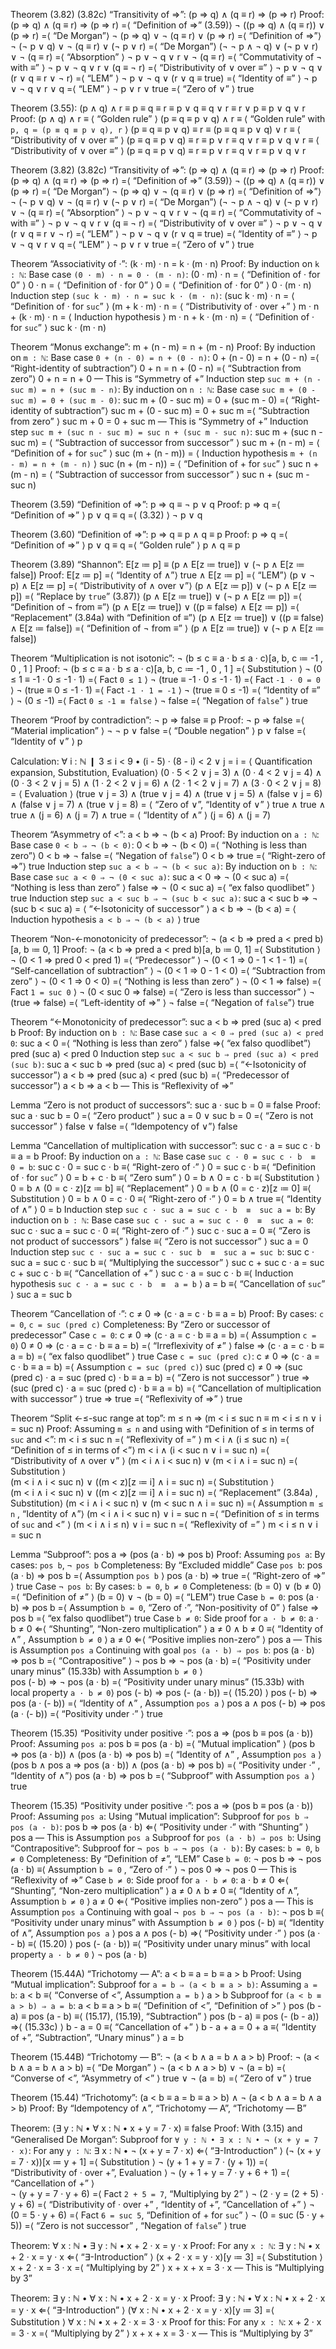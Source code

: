 Theorem (3.82) (3.82c) “Transitivity of ⇒”: (p ⇒ q) ∧ (q ≡ r) ⇒ (p ⇒ r)
Proof:
    (p ⇒ q) ∧ (q ≡ r) ⇒ (p ⇒ r)
  =⟨ “Definition of ⇒” (3.59)⟩
    ¬ ((p ⇒ q) ∧ (q ≡ r)) ∨ (p ⇒ r)
  =⟨ “De Morgan”⟩
    ¬ (p ⇒ q) ∨ ¬ (q ≡ r) ∨ (p ⇒ r)
  =⟨ “Definition of ⇒”⟩
    ¬ (¬ p ∨ q) ∨ ¬ (q ≡ r) ∨ (¬ p ∨ r)
  =⟨ “De Morgan”⟩
    (¬ ¬ p ∧ ¬ q) ∨ (¬ p ∨ r) ∨ ¬ (q ≡ r) 
  =⟨ “Absorption” ⟩
    ¬ p ∨ ¬ q ∨ r ∨ ¬ (q ≡ r) 
  =⟨ “Commutativity of ¬ with ≡” ⟩
    ¬ p ∨ ¬ q ∨ r ∨ (q ≡ ¬ r)
  =⟨ “Distributivity of ∨ over ≡” ⟩
    ¬ p ∨ ¬ q ∨ (r ∨ q ≡ r ∨ ¬ r)
  =⟨ “LEM” ⟩
    ¬ p ∨ ¬ q ∨ (r ∨ q ≡ true)
  =⟨ “Identity of ≡” ⟩
    ¬ p ∨ ¬ q ∨ r ∨ q 
  =⟨ “LEM” ⟩
    ¬ p ∨ r ∨ true
  =⟨ “Zero of ∨” ⟩
    true  


Theorem (3.55): (p ∧ q) ∧ r ≡ p ≡ q ≡ r ≡ p ∨ q ≡ q ∨ r ≡ r ∨ p ≡ p ∨ q ∨ r
Proof:
    (p ∧ q) ∧ r
  ≡ ⟨ “Golden rule” ⟩ 
    (p ≡ q ≡ p ∨ q) ∧ r
  ≡ ⟨ “Golden rule” with `p, q ≔ (p ≡ q ≡ p ∨ q), r` ⟩ 
    (p ≡ q ≡ p ∨ q) ≡ r ≡ (p ≡ q ≡ p ∨ q) ∨ r
  ≡ ⟨ “Distributivity of ∨ over ≡” ⟩ 
    (p ≡ q ≡ p ∨ q) ≡ r ≡ p ∨ r ≡ q ∨ r ≡ p ∨ q ∨ r 
  ≡ ⟨ “Distributivity of ∨ over ≡” ⟩ 
    (p ≡ q ≡ p ∨ q) ≡ r ≡ p ∨ r ≡ q ∨ r ≡ p ∨ q ∨ r 




Theorem (3.82) (3.82c) “Transitivity of ⇒”: (p ⇒ q) ∧ (q ≡ r) ⇒ (p ⇒ r)
Proof:
    (p ⇒ q) ∧ (q ≡ r) ⇒ (p ⇒ r)
  =⟨ “Definition of ⇒” (3.59)⟩
    ¬ ((p ⇒ q) ∧ (q ≡ r)) ∨ (p ⇒ r)
  =⟨ “De Morgan”⟩
    ¬ (p ⇒ q) ∨ ¬ (q ≡ r) ∨ (p ⇒ r)
  =⟨ “Definition of ⇒”⟩
    ¬ (¬ p ∨ q) ∨ ¬ (q ≡ r) ∨ (¬ p ∨ r)
  =⟨ “De Morgan”⟩
    (¬ ¬ p ∧ ¬ q) ∨ (¬ p ∨ r) ∨ ¬ (q ≡ r) 
  =⟨ “Absorption” ⟩
    ¬ p ∨ ¬ q ∨ r ∨ ¬ (q ≡ r) 
  =⟨ “Commutativity of ¬ with ≡” ⟩
    ¬ p ∨ ¬ q ∨ r ∨ (q ≡ ¬ r)
  =⟨ “Distributivity of ∨ over ≡” ⟩
    ¬ p ∨ ¬ q ∨ (r ∨ q ≡ r ∨ ¬ r)
  =⟨ “LEM” ⟩
    ¬ p ∨ ¬ q ∨ (r ∨ q ≡ true)
  =⟨ “Identity of ≡” ⟩
    ¬ p ∨ ¬ q ∨ r ∨ q 
  =⟨ “LEM” ⟩
    ¬ p ∨ r ∨ true
  =⟨ “Zero of ∨” ⟩
    true  



Theorem “Associativity of ·”: (k · m) · n = k · (m · n)
Proof:
  By induction on `k : ℕ`:
    Base case `(0 · m) · n = 0 · (m · n)`:
        (0 · m) · n
      = ⟨ “Definition of · for 0” ⟩
        0 · n 
      = ⟨ “Definition of · for 0” ⟩
        0 
      = ⟨ “Definition of · for 0” ⟩
        0 · (m · n)
    Induction step `(suc k · m) · n = suc k · (m · n)`:
        (suc k · m) · n
      = ⟨ “Definition of · for `suc`” ⟩
        (m + k · m) · n
      = ⟨ “Distributivity of · over +” ⟩
        m · n + (k · m) · n
      = ⟨ Induction hypothesis ⟩
        m · n + k · (m · n)
      = ⟨ “Definition of · for `suc`” ⟩
        suc k · (m · n)


Theorem “Monus exchange”: m + (n - m) = n + (m - n)
Proof:
  By induction on `m : ℕ`:
    Base case `0 + (n - 0) = n + (0 - n)`:
        0 + (n - 0) = n + (0 - n)
      =⟨ “Right-identity of subtraction”⟩
        0 + n = n + (0 - n)
      =⟨ “Subtraction from zero”⟩
        0 + n = n + 0 — This is “Symmetry of +”
    Induction step `suc m + (n - suc m) = n + (suc m - n)`:
      By induction on `n : ℕ`:
        Base case `suc m + (0 - suc m) = 0 + (suc m - 0)`:
            suc m + (0 - suc m) = 0 + (suc m - 0)
          =⟨ “Right-identity of subtraction”⟩ 
            suc m + (0 - suc m) = 0 + suc m 
          =⟨ “Subtraction from zero” ⟩ 
            suc m + 0 = 0 + suc m — This is “Symmetry of +”
        Induction step `suc m + (suc n - suc m) = suc n + (suc m - suc n)`:
            suc m + (suc n - suc m)
          = ⟨ “Subtraction of successor from successor” ⟩ 
            suc m + (n - m)
          = ⟨ “Definition of + for `suc`”  ⟩ 
            suc (m + (n - m))
          = ⟨ Induction hypothesis `m + (n - m) = n + (m - n)` ⟩ 
            suc (n + (m - n))
          = ⟨ “Definition of + for `suc`” ⟩ 
            suc n + (m - n)
          = ⟨ “Subtraction of successor from successor” ⟩ 
            suc n + (suc m - suc n)


Theorem (3.59) “Definition of ⇒”: p ⇒ q ≡ ¬ p ∨ q
Proof:
    p ⇒ q
  =⟨ “Definition of ⇒” ⟩
    p ∨ q ≡ q
  =⟨ (3.32) ⟩
    ¬ p ∨ q


Theorem (3.60) “Definition of ⇒”: p ⇒ q ≡ p ∧ q ≡ p
Proof:
    p ⇒ q
  =⟨ “Definition of ⇒” ⟩
    p ∨ q ≡ q
  =⟨ “Golden rule” ⟩
    p ∧ q ≡ p



Theorem (3.89) “Shannon”: E[z ≔ p] ≡ (p ∧ E[z ≔ true]) ∨ (¬ p ∧ E[z ≔ false])
Proof:
    E[z ≔ p]
  =⟨ “Identity of ∧”⟩
    true ∧ E[z ≔ p] 
  =⟨ “LEM”⟩
    (p ∨ ¬ p) ∧ E[z ≔ p] 
  =⟨ “Distributivity of ∧ over ∨”⟩
    (p ∧ E[z ≔ p]) ∨ (¬ p ∧ E[z ≔ p])
  =⟨ “Replace by `true`” (3.87)⟩
    (p ∧ E[z ≔ true]) ∨ (¬ p ∧ E[z ≔ p])
  =⟨ “Definition of ¬ from ≡”⟩
    (p ∧ E[z ≔ true]) ∨ ((p ≡ false) ∧ E[z ≔ p])
  =⟨ “Replacement” (3.84a) with “Definition of ≡”⟩
    (p ∧ E[z ≔ true]) ∨ ((p ≡ false) ∧ E[z ≔ false])
  =⟨ “Definition of ¬ from ≡” ⟩
    (p ∧ E[z ≔ true]) ∨ (¬ p ∧ E[z ≔ false])





Theorem “Multiplication is not isotonic”:
    ¬ (b ≤ c  ≡  a · b ≤ a · c)[a, b, c ≔ -1 , 0 , 1 ]
Proof:
    ¬ (b ≤ c  ≡  a · b ≤ a · c)[a, b, c ≔ -1 , 0 , 1 ]
  =⟨ Substitution ⟩
    ¬ (0 ≤ 1  ≡ -1 · 0 ≤ -1 · 1)
  =⟨ Fact `0 ≤ 1` ⟩
    ¬ (true  ≡ -1 · 0 ≤ -1 · 1)
  =⟨ Fact `-1 · 0 = 0` ⟩
    ¬ (true  ≡ 0 ≤ -1 · 1)
  =⟨ Fact `-1 · 1 = -1` ⟩
    ¬ (true  ≡ 0 ≤ -1)
  =⟨ “Identity of ≡” ⟩
    ¬ (0 ≤ -1)
  =⟨ Fact `0 ≤ -1 ≡ false` ⟩
    ¬ false
  =⟨ “Negation of `false`” ⟩ 
    true


Theorem “Proof by contradiction”:  ¬ p ⇒ false  ≡  p
Proof:
    ¬ p ⇒ false
  =⟨ “Material implication” ⟩
    ¬ ¬ p ∨ false
  =⟨ “Double negation” ⟩
    p ∨ false
  =⟨ “Identity of ∨” ⟩
    p 



Calculation:
    ∀ i : ℕ ❙ 3 ≤ i < 9
            • (i - 5) · (8 - i) < 2 ∨ j = i
  = ⟨ Quantification expansion, Substitution, Evaluation⟩
       (0 · 5 < 2 ∨ j = 3) ∧ (0 · 4 < 2 ∨ j = 4)
     ∧ (0 · 3 < 2 ∨ j = 5) ∧ (1 · 2 < 2 ∨ j = 6)
     ∧ (2 · 1 < 2 ∨ j = 7) ∧ (3 · 0 < 2 ∨ j = 8)
  = ⟨ Evaluation ⟩
       (true ∨ j = 3) ∧ (true ∨ j = 4)
     ∧ (true ∨ j = 5) ∧ (false ∨ j = 6)
     ∧ (false ∨ j = 7) ∧ (true ∨ j = 8)
  = ⟨ “Zero of ∨”, “Identity of ∨” ⟩
       true ∧ true
     ∧ true ∧ (j = 6)
     ∧ (j = 7) ∧ true
  = ⟨ “Identity of ∧” ⟩
       (j = 6) ∧ (j = 7)




Theorem “Asymmetry of <”: a < b ⇒ ¬ (b < a)
Proof:
    By induction on `a : ℕ`:
      Base case `0 < b ⇒ ¬ (b < 0)`:
          0 < b ⇒ ¬ (b < 0)
        =⟨ “Nothing is less than zero”⟩
          0 < b ⇒ ¬ false
        =⟨ “Negation of `false`”⟩
          0 < b ⇒ true
        =⟨ “Right-zero of ⇒”⟩
          true
      Induction step `suc a < b ⇒ ¬ (b < suc a)`:
        By induction on `b : ℕ`:
          Base case `suc a < 0 ⇒ ¬ (0 < suc a)`:
              suc a < 0 ⇒ ¬ (0 < suc a)
            =⟨ “Nothing is less than zero” ⟩
              false ⇒ ¬ (0 < suc a)
            =⟨ “ex falso quodlibet” ⟩
              true
          Induction step `suc a < suc b ⇒ ¬ (suc b < suc a)`:
              suc a < suc b ⇒ ¬ (suc b < suc a)
            = ⟨ “<-Isotonicity of successor” ⟩
              a < b ⇒ ¬ (b < a)
            = ⟨ Induction hypothesis `a < b ⇒ ¬ (b < a)` ⟩
              true


Theorem “Non-<-monotonicity of predecessor”:
    ¬ (a < b ⇒ pred a < pred b)[a, b ≔ 0, 1]
Proof:
    ¬ (a < b ⇒ pred a < pred b)[a, b ≔ 0, 1]
  =⟨ Substitution ⟩
    ¬ (0 < 1 ⇒ pred 0 < pred 1)
  =⟨ “Predecessor” ⟩
    ¬ (0 < 1 ⇒ 0 - 1 < 1 - 1)
  =⟨ “Self-cancellation of subtraction” ⟩
    ¬ (0 < 1 ⇒ 0 - 1 < 0)
  =⟨ “Subtraction from zero” ⟩
    ¬ (0 < 1 ⇒ 0 < 0)
  =⟨ “Nothing is less than zero”  ⟩
    ¬ (0 < 1 ⇒ false)
  =⟨ Fact `1 = suc 0`  ⟩
    ¬ (0 < suc 0 ⇒ false)
  =⟨ “Zero is less than successor”  ⟩
    ¬ (true ⇒ false)
  =⟨ “Left-identity of ⇒” ⟩
    ¬ false
  =⟨ “Negation of `false`”⟩ 
    true

Theorem “<-Monotonicity of predecessor”:
    suc a < b ⇒ pred (suc a) < pred b
Proof:
  By induction on `b : ℕ`:
    Base case `suc a < 0 ⇒ pred (suc a) < pred 0`:
        suc a < 0
      =⟨ “Nothing is less than zero” ⟩
        false
      ⇒⟨ “ex falso quodlibet”⟩
        pred (suc a) < pred 0 
    Induction step `suc a < suc b ⇒ pred (suc a) < pred (suc b)`:
        suc a < suc b ⇒ pred (suc a) < pred (suc b)
      =⟨ “<-Isotonicity of successor”⟩
        a < b ⇒ pred (suc a) < pred (suc b)
      =⟨ “Predecessor of successor”⟩
        a < b ⇒ a < b — This is “Reflexivity of ⇒”


Lemma “Zero is not product of successors”:
    suc a · suc b = 0  ≡  false
Proof:
    suc a · suc b = 0
  =⟨ “Zero product” ⟩
    suc a = 0 ∨ suc b = 0
  =⟨ “Zero is not successor” ⟩
    false ∨ false
  =⟨ “Idempotency of ∨”⟩
    false 
 
Lemma “Cancellation of multiplication with successor”:
    suc c · a = suc c · b  ≡  a = b
Proof:
  By induction on `a : ℕ`:
    Base case `suc c · 0 = suc c · b  ≡  0 = b`:
        suc c · 0 = suc c · b
      ≡⟨ “Right-zero of ·” ⟩
        0 = suc c · b
      ≡⟨ “Definition of · for `suc`” ⟩
        0 = b + c · b
      ≡⟨ “Zero sum” ⟩
        0 = b ∧ 0 = c · b
      ≡⟨ Substitution ⟩
        0 = b ∧ (0 = c · z)[z ≔ b]
      ≡⟨ “Replacement” ⟩
        0 = b ∧ (0 = c · z)[z ≔ 0]
      ≡⟨ Substitution ⟩
        0 = b ∧ 0 = c · 0
      ≡⟨ “Right-zero of ·” ⟩
        0 = b ∧ true
      ≡⟨ “Identity of ∧” ⟩
        0 = b
    Induction step `suc c · suc a = suc c · b  ≡  suc a = b`:
      By induction on `b : ℕ`:
        Base case `suc c · suc a = suc c · 0  ≡  suc a = 0`:
            suc c · suc a = suc c · 0
          ≡⟨ “Right-zero of ·” ⟩
            suc c · suc a = 0
          ≡⟨ “Zero is not product of successors” ⟩
            false
          ≡⟨ “Zero is not successor” ⟩
            suc a = 0
        Induction step `suc c · suc a = suc c · suc b  ≡  suc a = suc b`:
            suc c · suc a = suc c · suc b
          ≡⟨ “Multiplying the successor” ⟩
            suc c + suc c · a = suc c + suc c · b
          ≡⟨ “Cancellation of +” ⟩
            suc c · a = suc c · b
          ≡⟨ Induction hypothesis `suc c · a = suc c · b  ≡  a = b` ⟩
            a = b
          ≡⟨ “Cancellation of `suc`” ⟩
            suc a = suc b
      
Theorem “Cancellation of ·”:
    c ≠ 0 ⇒ (c · a = c · b  ≡  a = b)
Proof:
  By cases: `c = 0`, `c = suc (pred c)`
    Completeness: By “Zero or successor of predecessor”
    Case `c = 0`:
        c ≠ 0 ⇒ (c · a = c · b  ≡  a = b)
      =⟨ Assumption `c = 0`⟩
        0 ≠ 0 ⇒ (c · a = c · b  ≡  a = b)
      =⟨ “Irreflexivity of ≠” ⟩
        false ⇒ (c · a = c · b  ≡  a = b)
      =⟨ “ex falso quodlibet” ⟩
        true
    Case `c = suc (pred c)`:
         c ≠ 0 ⇒ (c · a = c · b  ≡  a = b)
      =⟨ Assumption `c = suc (pred c)`⟩
         suc (pred c) ≠ 0 ⇒ (suc (pred c) · a = suc (pred c) · b  ≡  a = b)
      =⟨ “Zero is not successor” ⟩
         true ⇒ (suc (pred c) · a = suc (pred c) · b  ≡  a = b)
      =⟨ “Cancellation of multiplication with successor” ⟩
         true ⇒ true
      =⟨ “Reflexivity of ⇒” ⟩
         true      


 Theorem “Split <-≤-suc range at top”:
   m ≤ n ⇒ (m < i ≤ suc n  ≡  m < i ≤ n  ∨  i = suc n)
Proof:
  Assuming `m ≤ n` and using with “Definition of ≤ in terms of `suc` and <”:
      m < i ≤ suc n
    =⟨ “Reflexivity of =” ⟩
      m < i ∧ (i ≤ suc n) 
    =⟨ “Definition of ≤ in terms of <”⟩ 
      m < i ∧ (i < suc n ∨ i = suc n)
    =⟨ “Distributivity of ∧ over ∨” ⟩
      (m < i ∧ i < suc n) ∨ (m < i ∧ i = suc n)
    =⟨ Substitution ⟩  
      (m < i ∧ i < suc n) ∨ ((m < z)[z ≔ i] ∧ i = suc n)
    =⟨ Substitution ⟩  
      (m < i ∧ i < suc n) ∨ ((m < z)[z ≔ i] ∧ i = suc n)
    =⟨ “Replacement” (3.84a) , Substitution⟩
      (m < i ∧ i < suc n) ∨ (m < suc n ∧ i = suc n) 
    =⟨ Assumption `m ≤ n` , “Identity of ∧”⟩
      (m < i ∧ i < suc n) ∨ i = suc n
    =⟨ “Definition of ≤ in terms of `suc` and <” ⟩
      (m < i ∧ i ≤ n) ∨ i = suc n
    =⟨ “Reflexivity of =” ⟩
      m < i ≤ n ∨ i = suc n

Lemma “Subproof”: pos a ⇒ (pos (a · b) ⇒ pos b)
Proof:
  Assuming `pos a`:
    By cases: `pos b`, `¬ pos b`
      Completeness: By “Excluded middle”
      Case `pos b`:
          pos (a · b) ⇒ pos b
        =⟨ Assumption `pos b` ⟩ 
          pos (a · b) ⇒ true
        =⟨ “Right-zero of ⇒” ⟩ 
          true
      Case `¬ pos b`:
        By cases: `b = 0`, `b ≠ 0`
          Completeness:
              (b = 0) ∨ (b ≠ 0)
            =⟨ “Definition of ≠” ⟩
              (b = 0) ∨ ¬ (b = 0)
            =⟨ “LEM”⟩
              true
          Case `b = 0`:
              pos (a · b) ⇒ pos b
            =⟨ Assumption `b = 0`, “Zero of ·”, “Non-positivity of 0” ⟩
              false ⇒ pos b
            =⟨ “ex falso quodlibet”⟩
              true 
          Case `b ≠ 0`:
            Side proof for `a · b ≠ 0`:
                a · b ≠ 0
              ⇐⟨ “Shunting”, “Non-zero multiplication” ⟩
                a ≠ 0 ∧ b ≠ 0
              ≡⟨ “Identity of ∧” , Assumption `b ≠ 0` ⟩
                a ≠ 0
              ⇐⟨ “Positive implies non-zero” ⟩
                pos a   — This is Assumption `pos a`
            Continuing with goal `pos (a · b) ⇒ pos b`:
                pos (a · b) ⇒ pos b
              =⟨ “Contrapositive” ⟩
                ¬ pos b ⇒ ¬ pos (a · b)
              =⟨ “Positivity under unary minus” (15.33b) with Assumption `b ≠ 0` ⟩  
                pos (- b) ⇒ ¬ pos (a · b)
              =⟨ “Positivity under unary minus” (15.33b) with local property `a · b ≠ 0`⟩ 
                pos (- b) ⇒ pos (- (a · b))
              =⟨ (15.20) ⟩ 
                pos (- b) ⇒ pos (a · (- b))
              =⟨ “Identity of ∧” , Assumption `pos a` ⟩ 
                pos a ∧ pos (- b) ⇒ pos (a · (- b))
              =⟨ “Positivity under ·” ⟩ 
                true



Theorem (15.35) “Positivity under positive ·”: pos a ⇒ (pos b ≡ pos (a · b))
Proof:
  Assuming `pos a`:
      pos b ≡ pos (a · b)
    =⟨ “Mutual implication” ⟩
      (pos b ⇒ pos (a · b)) ∧ (pos (a · b) ⇒ pos b)
    =⟨ “Identity of ∧” , Assumption `pos a` ⟩
      (pos b ∧ pos a ⇒ pos (a · b)) ∧ (pos (a · b) ⇒ pos b)
    =⟨ “Positivity under ·” , “Identity of ∧”⟩
      pos (a · b) ⇒ pos b
    =⟨ “Subproof” with Assumption `pos a` ⟩ 
      true



Theorem (15.35) “Positivity under positive ·”:
  pos a ⇒ (pos b ≡ pos (a · b))
Proof:
  Assuming `pos a`:
    Using “Mutual implication”:
      Subproof for `pos b ⇒ pos (a · b)`:
          pos b ⇒ pos (a · b)
        ⇐⟨  “Positivity under ·” with “Shunting” ⟩
          pos a      — This is Assumption `pos a`
      Subproof for `pos (a · b) ⇒ pos b`:
        Using “Contrapositive”:
          Subproof for `¬ pos b ⇒ ¬ pos (a · b)`:
            By cases: `b = 0`, `b ≠ 0`
              Completeness: By “Definition of ≠”, “LEM”
              Case `b = 0`:
                  ¬ pos b ⇒ ¬ pos (a · b)
                ≡⟨ Assumption `b = 0` , “Zero of ·” ⟩
                  ¬ pos 0 ⇒ ¬ pos 0  — This is “Reflexivity of ⇒”
              Case `b ≠ 0`:
                Side proof for `a · b ≠ 0`:
                    a · b ≠ 0
                  ⇐⟨ “Shunting”, “Non-zero multiplication” ⟩
                    a ≠ 0 ∧ b ≠ 0
                  ≡⟨ “Identity of ∧”, Assumption `b ≠ 0` ⟩
                    a ≠ 0
                  ⇐⟨ “Positive implies non-zero” ⟩
                    pos a   — This is Assumption `pos a`
                Continuing with goal `¬ pos b ⇒ ¬ pos (a · b)`:
                    ¬ pos b
                  ≡⟨ “Positivity under unary minus” with Assumption `b ≠ 0` ⟩
                    pos (- b)
                  ≡⟨ “Identity of ∧”, Assumption `pos a` ⟩
                    pos a ∧ pos (- b)
                  ⇒⟨ “Positivity under ·” ⟩
                    pos (a · - b)
                  ≡⟨ (15.20) ⟩
                    pos (- (a · b))
                  ≡⟨ “Positivity under unary minus” with local property `a · b ≠ 0` ⟩
                    ¬ pos (a · b)

Theorem (15.44A) “Trichotomy — A”:
    a < b  ≡  a = b  ≡  a > b
Proof:
  Using “Mutual implication”:
    Subproof for `a = b ⇒ (a < b ≡ a > b)`:
      Assuming `a = b`:
          a < b
        ≡⟨ “Converse of <”, Assumption `a = b` ⟩
          a > b
    Subproof for `(a < b ≡ a > b) ⇒ a = b`:
        a < b ≡ a > b
      ≡⟨ “Definition of <”, “Definition of >” ⟩
        pos (b - a) ≡ pos (a - b)
      ≡⟨ (15.17), (15.19), “Subtraction” ⟩
        pos (b - a) ≡ pos (- (b - a))
      ⇒⟨ (15.33c) ⟩
        b - a = 0
      ≡⟨ “Cancellation of +” ⟩
        b - a + a = 0 + a
      ≡⟨ “Identity of +”, “Subtraction”, “Unary minus” ⟩
        a = b
  
Theorem (15.44B) “Trichotomy — B”:
    ¬ (a < b  ∧  a = b  ∧  a > b)
Proof:
    ¬ (a < b  ∧  a = b  ∧  a > b)
  =⟨ “De Morgan” ⟩
    ¬ (a < b ∧ a > b) ∨ ¬ (a = b)
  =⟨ “Converse of <”, “Asymmetry of <” ⟩
    true ∨ ¬ (a = b)
  =⟨ “Zero of ∨” ⟩
    true 
     
Theorem (15.44) “Trichotomy”:
    (a < b  ≡  a = b  ≡  a > b) ∧
    ¬ (a < b  ∧  a = b  ∧  a > b)
Proof:
    By “Idempotency of ∧”, “Trichotomy — A”, “Trichotomy — B”



Theorem: (∃ y : ℕ • ∀ x : ℕ • x + y = 7 · x) ≡ false
Proof:
  With (3.15) and “Generalised De Morgan”:
    Subproof for `∀ y : ℕ • ∃ x : ℕ • ¬ (x + y = 7 · x)`:
        For any `y : ℕ`:
            ∃ x : ℕ • ¬ (x + y = 7 · x)
          ⇐⟨ “∃-Introduction” ⟩
            (¬ (x + y = 7 · x))[x ≔ y + 1]
          =⟨ Substitution ⟩
             ¬ (y + 1 + y = 7 · (y + 1))
          =⟨ “Distributivity of · over +”, Evaluation ⟩
             ¬ (y + 1 + y = 7 · y + 6 + 1)
          =⟨ “Cancellation of +” ⟩    
             ¬ (y + y = 7 · y + 6)
          =⟨ Fact `2 + 5 = 7`, “Multiplying by 2” ⟩
             ¬ (2 · y = (2 + 5) · y + 6) 
          =⟨ “Distributivity of · over +” , “Identity of +”, “Cancellation of +” ⟩
             ¬ (0 =  5 · y + 6)
          =⟨ Fact `6 = suc 5`, “Definition of + for `suc`” ⟩
             ¬ (0 = suc (5 · y + 5))
          =⟨ “Zero is not successor” , “Negation of `false`” ⟩
              true  

Theorem: ∀ x : ℕ • ∃ y : ℕ • x + 2 · x = y · x
Proof:
  For any `x : ℕ`:
      ∃ y : ℕ • x + 2 · x = y · x
    ⇐⟨ “∃-Introduction” ⟩
      (x + 2 · x = y · x)[y ≔ 3]
    =⟨ Substitution ⟩
       x + 2 · x = 3 · x
    =⟨ “Multiplying by 2” ⟩
       x + x + x = 3 · x — This is “Multiplying by 3”  
       
Theorem: ∃ y : ℕ • ∀ x : ℕ • x + 2 · x = y · x
Proof:
      ∃ y : ℕ • ∀ x : ℕ • x + 2 · x = y · x
    ⇐⟨ “∃-Introduction” ⟩
      (∀ x : ℕ • x + 2 · x = y · x)[y ≔ 3]
    =⟨ Substitution ⟩
       ∀ x : ℕ • x + 2 · x = 3 · x
  Proof for this:
    For any `x : ℕ`:
        x + 2 · x = 3 · x
      =⟨ “Multiplying by 2” ⟩
        x + x + x = 3 · x — This is “Multiplying by 3”  
